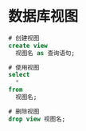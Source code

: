 # 数据库视图

```sql
# 创建视图
create view
  视图名 as 查询语句;

# 使用视图
select
  *
from
  视图名;

# 删除视图
drop view 视图名;
```
